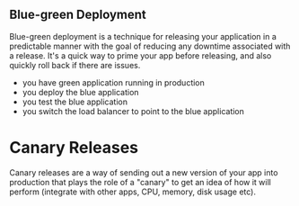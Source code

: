 ## Blue-green Deployment

Blue-green deployment is a technique for releasing your application in a predictable manner with the goal of reducing any downtime associated with a release. It's a quick way to prime your app before releasing, and also quickly roll back if there are issues.

- you have green application running in production
- you deploy the blue application
- you test the blue application
- you switch the load balancer to point to the blue application

# Canary Releases

Canary releases are a way of sending out a new version of your app into production that plays the role of a "canary" to get an idea of how it will perform (integrate with other apps, CPU, memory, disk usage etc).
